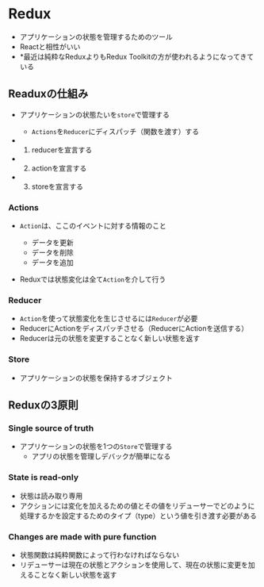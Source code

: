 # Redux
- アプリケーションの状態を管理するためのツール
- Reactと相性がいい
- *最近は純粋なReduxよりもRedux Toolkitの方が使われるようになってきている

## Readuxの仕組み
- アプリケーションの状態たいを`store`で管理する
  - `Actions`を`Reducer`にディスパッチ（関数を渡す）する

- 1. reducerを宣言する
- 2. actionを宣言する
- 3. storeを宣言する

### Actions
- `Action`は、ここのイベントに対する情報のこと
  - データを更新
  - データを削除
  - データを追加

- Reduxでは状態変化は全て`Action`を介して行う


### Reducer
- `Action`を使って状態変化を生じさせるには`Reducer`が必要
- ReducerにActionをディスパッチさせる（ReducerにActionを送信する）
- Reducerは元の状態を変更することなく新しい状態を返す

### Store
- アプリケーションの状態を保持するオブジェクト


## Reduxの3原則

### Single source of truth
- アプリケーションの状態を1つの`Store`で管理する
  - アプリの状態を管理しデバックが簡単になる

### State is read-only
- 状態は読み取り専用
- アクションには変化を加えるための値とその値をリデューサーでどのように処理するかを設定するためのタイプ（type）という値を引き渡す必要がある

### Changes are made with pure function
- 状態関数は純粋関数によって行わなければならない
- リデューサーは現在の状態とアクションを使用して、現在の状態に変更を加えることなく新しい状態を返す